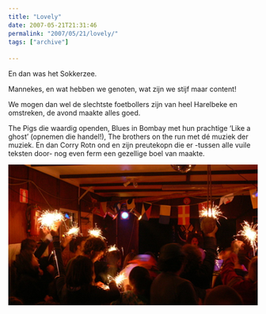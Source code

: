 ```yaml
---
title: "Lovely"
date: 2007-05-21T21:31:46
permalink: "2007/05/21/lovely/"
tags: ["archive"]

---
```

En dan was het Sokkerzee.

Mannekes, en wat hebben we genoten, wat zijn we stijf maar content!

We mogen dan wel de slechtste foetbollers zijn van heel Harelbeke en omstreken, de avond maakte alles goed.

The Pigs die waardig openden, Blues in Bombay met hun prachtige ‘Like a ghost’ (opnemen die handel!), The brothers on the run met dé muziek der muziek. En dan Corry Rotn ond en zijn preutekopn die er -tussen alle vuile teksten door- nog even ferm een gezellige boel van maakte.

![corry](/images/blog/2007/05/corry.jpg)
